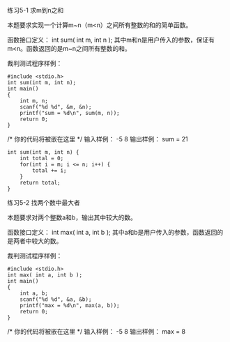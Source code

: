 练习5-1 求m到n之和

本题要求实现一个计算m~n（m<n）之间所有整数的和的简单函数。

函数接口定义：
int sum( int m, int n );
其中m和n是用户传入的参数，保证有m<n。函数返回的是m~n之间所有整数的和。

裁判测试程序样例：
```
#include <stdio.h>
int sum(int m, int n);
int main()
{    
    int m, n;
    scanf("%d %d", &m, &n);
    printf("sum = %d\n", sum(m, n));
    return 0;
}
```
/* 你的代码将被嵌在这里 */
输入样例：
-5 8
输出样例：
sum = 21
```
int sum(int m, int n) {
    int total = 0;
    for(int i = m; i <= n; i++) {
        total += i;
    }
    return total;
}
```

练习5-2 找两个数中最大者

本题要求对两个整数a和b，输出其中较大的数。

函数接口定义：
int max( int a, int b );
其中a和b是用户传入的参数，函数返回的是两者中较大的数。

裁判测试程序样例：
```
#include <stdio.h>
int max( int a, int b );
int main()
{    
    int a, b;
    scanf("%d %d", &a, &b);
    printf("max = %d\n", max(a, b)); 
    return 0;
}
```
/* 你的代码将被嵌在这里 */
输入样例：
-5 8
输出样例：
max = 8

